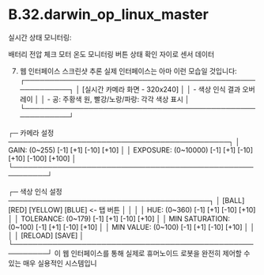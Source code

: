 # B.32.darwin_op_linux_master
실시간 상태 모니터링:

배터리 전압 체크
모터 온도 모니터링
버튼 상태 확인
자이로 센서 데이터

7. 웹 인터페이스 스크린샷 추론
실제 인터페이스는 아마 이런 모습일 것입니다:
┌─────────────────────────────────────────────────────────┐
│ [실시간 카메라 화면 - 320x240]                              │
│ - 색상 인식 결과 오버레이                                    │
│ - 공: 주황색 원, 빨강/노랑/파랑: 각각 색상 표시                │
└─────────────────────────────────────────────────────────┘

┌─ 카메라 설정 ─────────────────────────────────────────────┐
│ GAIN: (0~255)    [-1] [+1] [-10] [+10]                  │
│ EXPOSURE: (0~10000) [-1] [+1] [-10] [+10] [-100] [+100] │
└─────────────────────────────────────────────────────────┘

┌─ 색상 인식 설정 ─────────────────────────────────────────┐
│ [BALL] [RED] [YELLOW] [BLUE]  <- 탭 버튼                 │
│                                                         │
│ HUE: (0~360)        [-1] [+1] [-10] [+10]              │
│ TOLERANCE: (0~179)  [-1] [+1] [-10] [+10]              │
│ MIN SATURATION: (0~100) [-1] [+1] [-10] [+10]          │
│ MIN VALUE: (0~100)  [-1] [+1] [-10] [+10]              │
│                                                         │
│                    [RELOAD] [SAVE]                      │
└─────────────────────────────────────────────────────────┘
이 웹 인터페이스를 통해 실제로 휴머노이드 로봇을 완전히 제어할 수 있는 매우 실용적인 시스템입니
